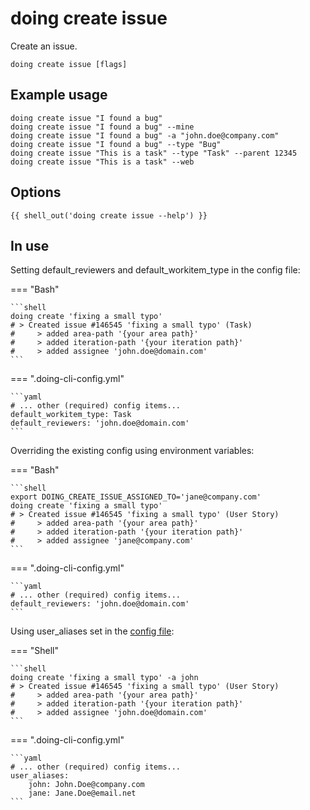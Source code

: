 # doing create issue

Create an issue.

```shell
doing create issue [flags]
```

## Example usage

```shell
doing create issue "I found a bug"
doing create issue "I found a bug" --mine
doing create issue "I found a bug" -a "john.doe@company.com" 
doing create issue "I found a bug" --type "Bug"
doing create issue "This is a task" --type "Task" --parent 12345 
doing create issue "This is a task" --web
```

## Options

```nohighlight
{{ shell_out('doing create issue --help') }}
```

## In use

Setting default_reviewers and default_workitem_type in the config file:

=== "Bash"

    ```shell
    doing create 'fixing a small typo'
    # > Created issue #146545 'fixing a small typo' (Task)
    #     > added area-path '{your area path}'
    #     > added iteration-path '{your iteration path}'
    #     > added assignee 'john.doe@domain.com'
    ```

=== ".doing-cli-config.yml"

    ```yaml
    # ... other (required) config items...
    default_workitem_type: Task
    default_reviewers: 'john.doe@domain.com'
    ```

Overriding the existing config using environment variables:

=== "Bash"

    ```shell
    export DOING_CREATE_ISSUE_ASSIGNED_TO='jane@company.com'
    doing create 'fixing a small typo'
    # > Created issue #146545 'fixing a small typo' (User Story)
    #     > added area-path '{your area path}'
    #     > added iteration-path '{your iteration path}'
    #     > added assignee 'jane@company.com'
    ```

=== ".doing-cli-config.yml"

    ```yaml
    # ... other (required) config items...
    default_reviewers: 'john.doe@domain.com'
    ```


Using user_aliases set in the [config file](../config_file.md):

=== "Shell"

    ```shell
    doing create 'fixing a small typo' -a john
    # > Created issue #146545 'fixing a small typo' (User Story)
    #     > added area-path '{your area path}'
    #     > added iteration-path '{your iteration path}'
    #     > added assignee 'john.doe@domain.com'
    ```

=== ".doing-cli-config.yml"

    ```yaml
    # ... other (required) config items...
    user_aliases:
        john: John.Doe@company.com
        jane: Jane.Doe@email.net
    ```

